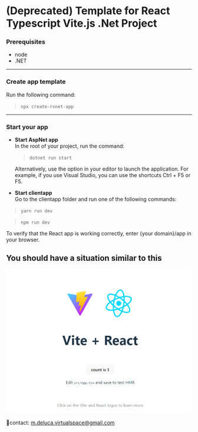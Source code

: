 
# (Deprecated) Template for React Typescript Vite.js .Net Project

### **Prerequisites**
- node
- .NET  
---
### **Create app template**
Run the following command:
> `npx create-rvnet-app`
---
### **Start your app**
- **Start AspNet app**   
  In the root of your project, run the command:
  > `dotnet run start`  

  Alternatively, use the option in your editor to launch the application. For example, if you use Visual Studio, you can use the shortcuts Ctrl + F5 or F5.
- **Start clientapp**  
Go to the clientapp folder and run one of the following commands:
 > `yarn run dev`

 > `npm run dev`
 
 To verify that the React app is working correctly, enter {your domain}/app in your browser.

## You should have a situation similar to this
![client app example](/assets/images/app-ex.PNG)

🧪contact: m.deluca.virtualspace@gmail.com
